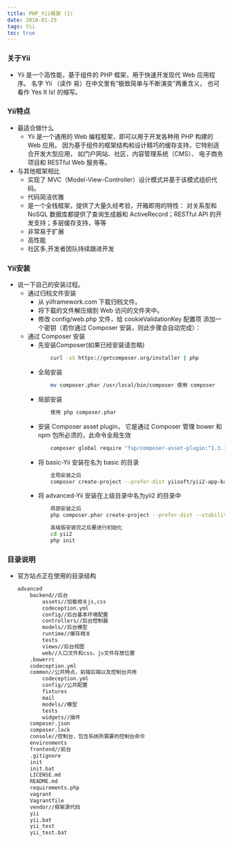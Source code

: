 ```yaml
---
title: PHP_Yii框架 (1)
date: 2018-01-25
tags: Yii
toc: true
---
```


### 关于Yii
- Yii 是一个高性能，基于组件的 PHP 框架，用于快速开发现代 Web 应用程序。 名字 Yii （读作 易）在中文里有“极致简单与不断演变”两重含义， 也可看作 Yes It Is! 的缩写。

### Yii特点
- 最适合做什么
    * Yii 是一个通用的 Web 编程框架，即可以用于开发各种用 PHP 构建的 Web 应用。 因为基于组件的框架结构和设计精巧的缓存支持，它特别适合开发大型应用， 如门户网站、社区、内容管理系统（CMS）、 电子商务项目和 RESTful Web 服务等。
- 与其他框架相比
    * 实现了 MVC（Model-View-Controller）设计模式并基于该模式组织代码。
    * 代码简洁优雅
    * 是一个全栈框架，提供了大量久经考验，开箱即用的特性： 对关系型和 NoSQL 数据库都提供了查询生成器和 ActiveRecord；RESTful API 的开发支持；多层缓存支持，等等
    * 非常易于扩展
    * 高性能
    * 社区多,开发者团队持续跟进开发

<!-- more -->

### Yii安装
- 说一下自己的安装过程。
    * 通过归档文件安装
        * 从 yiiframework.com 下载归档文件。
        * 将下载的文件解压缩到 Web 访问的文件夹中。
        * 修改 config/web.php 文件，给 cookieValidationKey 配置项 添加一个密钥（若你通过 Composer 安装，则此步骤会自动完成）：
    * 通过 Composer 安装
        * 先安装Composer(如果已经安装请忽略) 
            ```bash 
                curl -sS https://getcomposer.org/installer | php
            ```
        * 全局安装 
            ```bash
                mv composer.phar /usr/local/bin/composer 使用 composer
            ```
        * 局部安装
            ```bash
                使用 php composer.phar 
            ```
        * 安装 Composer asset plugin， 它是通过 Composer 管理 bower 和 npm 包所必须的，此命令全局生效 
            ```bash
                composer global require "fxp/composer-asset-plugin:^1.3.1"
            ```
        * 将 basic-Yii 安装在名为 basic 的目录
            ```bash
                全局安装之后
                composer create-project --prefer-dist yiisoft/yii2-app-basic basic
            ```
        * 将 advanced-Yii 安装在上级目录中名为yii2 的目录中
            ```bash
                局部安装之后
                php composer.phar create-project --prefer-dist --stability=dev yiisoft/yii2-app-advanced ../yii2

                高级版安装完之后要进行初始化  
                cd yii2
                php init
            ```

### 目录说明
- 官方站点正在使用的目录结构
    ```bash
    advanced
        backend//后台
            assets//加载相关js,css
            codeception.yml
            config//后台基本环境配置
            controllers//后台控制器
            models//后台模型
            runtime//缓存相关
            tests
            views//后台视图
            web//入口文件和css，js文件存放位置
        .bowerrc
        codeception.yml
        common//公共特点，前端后端以及控制台共用
            codeception.yml
            config//公共配置
            fixtures
            mail
            models//模型
            tests
            widgets//插件
        composer.json
        composer.lock
        console//控制台，包含系统所需要的控制台命令
        environments
        frontend//前台
        .gitignore
        init
        init.bat
        LICENSE.md
        README.md
        requirements.php
        vagrant
        Vagrantfile
        vendor//框架源代码
        yii
        yii.bat
        yii_test
        yii_test.bat
    ```